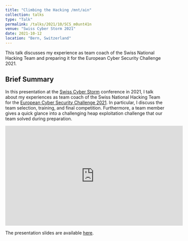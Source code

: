 ```yaml
---
title: "Climbing the Hacking /mnt/ain"
collection: talks
type: "Talk"
permalink: /talks/2021/10/SCS_m0unt41n
venue: "Swiss Cyber Storm 2021"
date: 2021-10-12
location: "Bern, Switzerland"
---
```


This talk discusses my experience as team coach of the Swiss National Hacking Team and preparing it for the European Cyber Security Challenge 2021.


## Brief Summary

In this presentation at the [Swiss Cyber Storm](https://www.swisscyberstorm.com/) conference in 2021, I talk about my experiences as team coach of the Swiss National Hacking Team for the [European Cyber Security Challenge 2021](https://ecsc.eu/).
In particular, I discuss the team selection, training, and final competition. Furthermore, a team member gives a quick glance into a challenging heap exploitation challenge that our team solved during preparation.

<iframe width="560" height="315" src="https://www.youtube.com/embed/WNRhSsbjhy4" title="Climbing the Hacking /mnt/ain Presentation Recording" frameborder="0" allow="encrypted-media; gyroscope; picture-in-picture" allowfullscreen></iframe>

The presentation slides are available [here](/files/2021-10-12_SCS-m0unt41n_slides.pdf).
